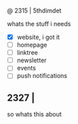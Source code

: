 @ 2315 | 5thdimdet

whats the stuff i needs

- [x] website, i got it
- [ ] homepage
- [ ] linktree
- [ ] newsletter
- [ ] events
- [ ] push notifications

## 	2327 | 

so whats this about


